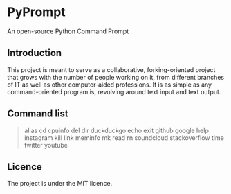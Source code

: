 
# PyPrompt
An open-source Python Command Prompt 

## Introduction
This project is meant to serve as a collaborative, forking-oriented project that grows with the number of people working on it, from different branches of IT as well as other computer-aided professions. It is as simple as any command-oriented program is, revolving around text input and text output.

## Command list
> alias
> cd
> cpuinfo
> del
> dir
> duckduckgo
> echo
> exit
> github
> google
> help
> instagram
> kill
> link
> meminfo
> mk
> read
> rn
> soundcloud
> stackoverflow
> time
> twitter
> youtube

## Licence
The project is under the MIT licence.

